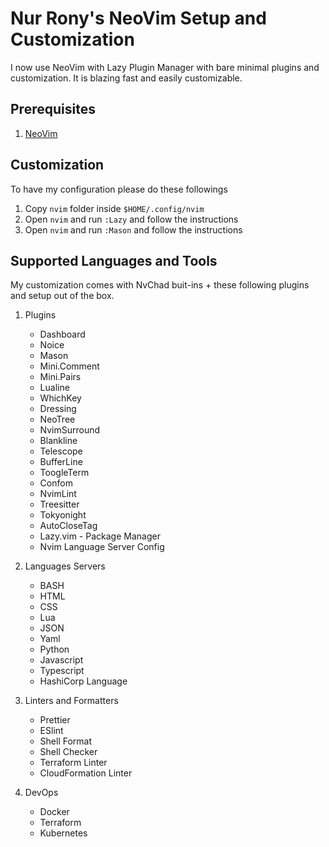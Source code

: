 # Nur Rony's NeoVim Setup and Customization

I now use NeoVim with Lazy Plugin Manager with bare minimal plugins and customization. It is blazing fast and easily customizable.

## Prerequisites

1. [NeoVim][neovim-link]

## Customization

To have my configuration please do these followings

1. Copy `nvim` folder inside `$HOME/.config/nvim`
2. Open `nvim` and run `:Lazy` and follow the instructions
3. Open `nvim` and run `:Mason` and follow the instructions

## Supported Languages and Tools

My customization comes with NvChad buit-ins + these following plugins and setup out of the box.

1. Plugins
   - Dashboard
   - Noice
   - Mason
   - Mini.Comment
   - Mini.Pairs
   - Lualine
   - WhichKey
   - Dressing
   - NeoTree
   - NvimSurround
   - Blankline
   - Telescope
   - BufferLine
   - ToogleTerm
   - Confom
   - NvimLint
   - Treesitter
   - Tokyonight
   - AutoCloseTag
   - Lazy.vim - Package Manager
   - Nvim Language Server Config
1. Languages Servers

   - BASH
   - HTML
   - CSS
   - Lua
   - JSON
   - Yaml
   - Python
   - Javascript
   - Typescript
   - HashiCorp Language

1. Linters and Formatters
   - Prettier
   - ESlint
   - Shell Format
   - Shell Checker
   - Terraform Linter
   - CloudFormation Linter
1. DevOps
   - Docker
   - Terraform
   - Kubernetes

<!-- Links -->

[neovim-link]: https://neovim.io/
